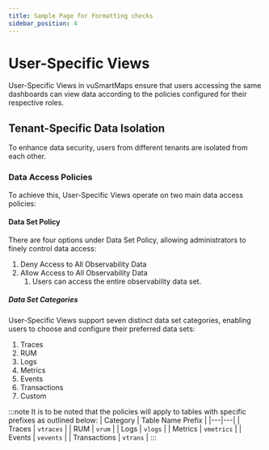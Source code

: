 ```yaml
---
title: Sample Page for Formatting checks
sidebar_position: 4
---
```


# User-Specific Views

User-Specific Views in vuSmartMaps ensure that users accessing the same dashboards can view data according to the policies configured for their respective roles.

## Tenant-Specific Data Isolation

To enhance data security, users from different tenants are isolated from each other.

### Data Access Policies

To achieve this, User-Specific Views operate on two main data access policies:

#### Data Set Policy

There are four options under Data Set Policy, allowing administrators to finely control data access:

1. Deny Access to All Observability Data
2. Allow Access to All Observability Data
	1. Users can access the entire observability data set.

##### Data Set Categories

User-Specific Views support seven distinct data set categories, enabling users to choose and configure their preferred data sets:

1. Traces
2. RUM
3. Logs
4. Metrics
5. Events
6. Transactions
7. Custom

:::note
It is to be noted that the policies will apply to tables with specific prefixes as outlined below:
| Category | Table Name Prefix |
|---|---|
| Traces | `vtraces` |
| RUM | `vrum` |
| Logs | `vlogs` |
| Metrics | `vmetrics` |
| Events | `vevents` |
| Transactions | `vtrans` |
:::